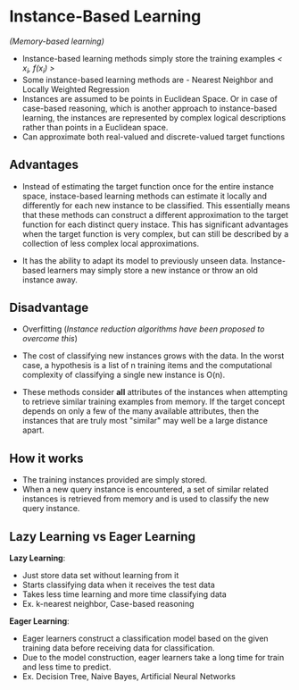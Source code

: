 # Instance-Based Learning
*(Memory-based learning)*

- Instance-based learning methods simply store the training examples *< x<sub>i</sub>, f(x<sub>i</sub>) >*
- Some instance-based learning methods are - Nearest Neighbor and Locally Weighted Regression
- Instances are assumed to be points in Euclidean Space. Or in case of case-based reasoning, which is another approach to instance-based learning, the instances are represented by complex logical descriptions rather than points in a Euclidean space.
- Can approximate both real-valued and discrete-valued target functions

## Advantages

- Instead of estimating the target function once for the entire instance space, instace-based learning methods can estimate it locally and differently for each new instance to be classified. This essentially means that these methods can construct a different approximation to the target function for each distinct query instace. This has significant advantages when the target function is very complex, but can still be described by a collection of less complex local approximations.

- It has the ability to adapt its model to previously unseen data. Instance-based learners may simply store a new instance or throw an old instance away. 

## Disadvantage

- Overfitting (*Instance reduction algorithms have been proposed to overcome this*)

- The cost of classifying new instances grows with the data. In the worst case, a hypothesis is a list of n training items and the computational complexity of classifying a single new instance is O(n).

- These methods consider **all** attributes of the instances when attempting to retrieve similar training examples from memory. If the target concept depends on only a few of the many available attributes, then the instances that are truly most "similar" may well be a large distance apart.

## How it works

- The training instances provided are simply stored.
- When a new query instance is encountered, a set of similar related instances is retrieved from memory and is used to classify the new query instance.

## Lazy Learning vs Eager Learning

**Lazy Learning**:
- Just store data set without learning from it
- Starts classifying data when it receives the test data
- Takes less time learning and more time classifying data
- Ex. k-nearest neighbor, Case-based reasoning

**Eager Learning**:
- Eager learners construct a classification model based on the given training data before receiving data for classification.
- Due to the model construction, eager learners take a long time for train and less time to predict.
- Ex. Decision Tree, Naive Bayes, Artificial Neural Networks